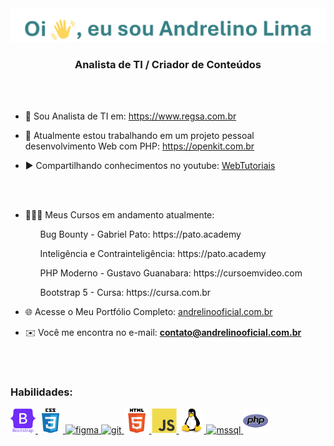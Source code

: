 <img src="/titulo.png">
<h3 align="center">Analista de TI / Criador de Conteúdos</h3>
<br><br>

- 🔭 Sou Analista de TI em: https://www.regsa.com.br

- 🔭 Atualmente estou trabalhando em um projeto pessoal desenvolvimento Web com PHP: https://openkit.com.br

- ▶️ Compartilhando conhecimentos no youtube: [WebTutoriais](https://www.youtube.com/@webtutoriaistec)

<br><br>
- 🙇🏽‍♂️ Meus Cursos em andamento atualmente:
<ul>
           <ol>Bug Bounty - Gabriel Pato: https://pato.academy<br> </ol>
            <ol>Inteligência e Contrainteligência: https://pato.academy<br> </ol>
             <ol>PHP Moderno - Gustavo Guanabara: https://cursoemvideo.com<br> </ol>
              <ol>Bootstrap 5 - Cursa: https://cursa.com.br<br></ol>
          
</ul>



- 🌐 Acesse o Meu Portfólio Completo: [andrelinooficial.com.br](andrelinooficial.com.br)

- ✉️ Você me encontra no e-mail: **contato@andrelinooficial.com.br**


<p align="left">
</p>
<br><br>
<h3 align="left">Habilidades:</h3>
<p align="left"> <a href="https://getbootstrap.com" target="_blank" rel="noreferrer"> <img src="https://raw.githubusercontent.com/devicons/devicon/master/icons/bootstrap/bootstrap-plain-wordmark.svg" alt="bootstrap" width="40" height="40"/> </a> <a href="https://www.w3schools.com/css/" target="_blank" rel="noreferrer"> <img src="https://raw.githubusercontent.com/devicons/devicon/master/icons/css3/css3-original-wordmark.svg" alt="css3" width="40" height="40"/> </a> <a href="https://www.figma.com/" target="_blank" rel="noreferrer"> <img src="https://www.vectorlogo.zone/logos/figma/figma-icon.svg" alt="figma" width="40" height="40"/> </a> <a href="https://git-scm.com/" target="_blank" rel="noreferrer"> <img src="https://www.vectorlogo.zone/logos/git-scm/git-scm-icon.svg" alt="git" width="40" height="40"/> </a> <a href="https://www.w3.org/html/" target="_blank" rel="noreferrer"> <img src="https://raw.githubusercontent.com/devicons/devicon/master/icons/html5/html5-original-wordmark.svg" alt="html5" width="40" height="40"/> </a> <a href="https://developer.mozilla.org/en-US/docs/Web/JavaScript" target="_blank" rel="noreferrer"> <img src="https://raw.githubusercontent.com/devicons/devicon/master/icons/javascript/javascript-original.svg" alt="javascript" width="40" height="40"/> </a> <a href="https://www.linux.org/" target="_blank" rel="noreferrer"> <img src="https://raw.githubusercontent.com/devicons/devicon/master/icons/linux/linux-original.svg" alt="linux" width="40" height="40"/> </a> <a href="https://www.microsoft.com/en-us/sql-server" target="_blank" rel="noreferrer"> <img src="https://www.svgrepo.com/show/303229/microsoft-sql-server-logo.svg" alt="mssql" width="40" height="40"/> </a> <a href="https://www.php.net" target="_blank" rel="noreferrer"> <img src="https://raw.githubusercontent.com/devicons/devicon/master/icons/php/php-original.svg" alt="php" width="40" height="40"/> </a> </p>
